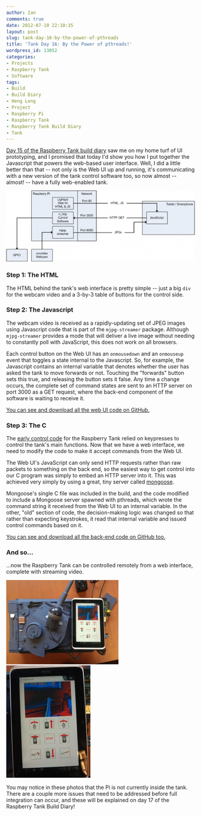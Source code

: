 ```yaml
---
author: Ian
comments: true
date: 2012-07-10 22:10:15
layout: post
slug: tank-day-16-by-the-power-of-pthreads
title: 'Tank Day 16: By the Power of pthreads!'
wordpress_id: 13052
categories:
- Projects
- Raspberry Tank
- Software
tags:
- Build
- Build Diary
- Heng Long
- Project
- Raspberry Pi
- Raspberry Tank
- Raspberry Tank Build Diary
- Tank
---
```


[Day 15 of the Raspberry Tank build diary](../tank-day-15-web-interface-prototyping/) saw me on my home turf of UI prototyping, and I promised that today I'd show you how I put together the Javascript that powers the web-based user interface.  Well, I did a little better than that -- not only is the Web UI up and running, it's communicating with a new version of the tank control software too, so now almost -- almost! -- have a fully web-enabled tank.

[![Raspberry Tank HTTP Interfaces](/hardware/raspberry-tank/http_interfaces-600x225.png)](/hardware/raspberry-tank/http_interfaces.png)

### Step 1: The HTML

The HTML behind the tank's web interface is pretty simple -- just a big `div` for the webcam video and a 3-by-3 table of buttons for the control side.

### Step 2: The Javascript

The webcam video is received as a rapidly-updating set of JPEG images using Javascript code that is part of the `mjpg-streamer` package.  Although `mjpg-streamer` provides a mode that will deliver a live image without needing to constantly poll with JavaScript, this does not work on all browsers.

Each control button on the Web UI has an `onmousedown` and an `onmouseup` event that toggles a state internal to the Javascript.  So, for example, the Javascript contains an internal variable that denotes whether the user has asked the tank to move forwards or not.  Touching the "forwards" button sets this true, and releasing the button sets it false.  Any time a change occurs, the complete set of command states are sent to an HTTP server on port 3000 as a GET request, where the back-end component of the software is waiting to receive it.

[You can see and download all the web UI code on GitHub.](https://github.com/ianrenton/raspberrytank/tree/master/web-ui)

### Step 3: The C

The [early control code](/hardware/tank-day-10-wireless-enabled/) for the Raspberry Tank relied on keypresses to control the tank's main functions.  Now that we have a web interface, we need to modify the code to make it accept commands from the Web UI.

The Web UI's JavaScript can only send HTTP requests rather than raw packets to something on the back end, so the easiest way to get control into our C program was simply to embed an HTTP server into it.  This was achieved very simply by using a great, tiny server called [mongoose](https://code.google.com/p/mongoose/).

Mongoose's single C file was included in the build, and the code modified to include a Mongoose server spawned with pthreads, which wrote the command string it received from the Web UI to an internal variable.  In the other, "old" section of code, the decision-making logic was changed so that rather than expecting keystrokes, it read that internal variable and issued control commands based on it.

[You can see and download all the back-end code on GitHub too.](https://github.com/ianrenton/raspberrytank/tree/master/rt_http)

### And so...

...now the Raspberry Tank can be controlled remotely from a web interface, complete with streaming video.

[![Web UI on Tank](/hardware/raspberry-tank/IMG_20120709_124816-300x225.jpg)](/hardware/raspberry-tank/IMG_20120709_124816.jpg) [![Close-up of Web UI](/hardware/raspberry-tank/IMG_20120709_124826-225x300.jpg)](/hardware/raspberry-tank/IMG_20120709_124826.jpg)

You may notice in these photos that the Pi is not currently inside the tank.  There are a couple more issues that need to be addressed before full integration can occur, and these will be explained on day 17 of the Raspberry Tank Build Diary!
